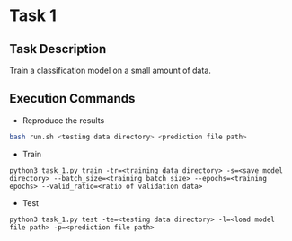 # Task 1

## Task Description
Train a classification model on a small amount of data.

## Execution Commands
* Reproduce the results
```sh
bash run.sh <testing data directory> <prediction file path>
```
* Train
```
python3 task_1.py train -tr=<training data directory> -s=<save model directory> --batch_size=<training batch size> --epochs=<training epochs> --valid_ratio=<ratio of validation data>
```
* Test
```
python3 task_1.py test -te=<testing data directory> -l=<load model file path> -p=<prediction file path>
```
